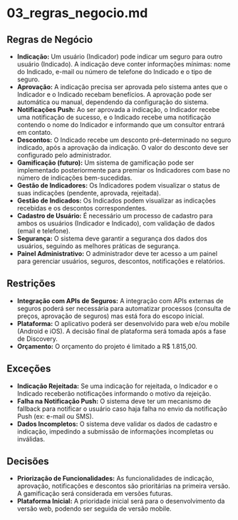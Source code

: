 # 03_regras_negocio.md

## Regras de Negócio

* **Indicação:** Um usuário (Indicador) pode indicar um seguro para outro usuário (Indicado).  A indicação deve conter informações mínimas: nome do Indicado, e-mail ou número de telefone do Indicado e o tipo de seguro.
* **Aprovação:** A indicação precisa ser aprovada pelo sistema antes que o Indicador e o Indicado recebam benefícios. A aprovação pode ser automática ou manual, dependendo da configuração do sistema.
* **Notificações Push:** Ao ser aprovada a indicação, o Indicador recebe uma notificação de sucesso, e o Indicado recebe uma notificação contendo o nome do Indicador e informando que um consultor entrará em contato.
* **Descontos:** O Indicado recebe um desconto pré-determinado no seguro indicado, após a aprovação da indicação.  O valor do desconto deve ser configurado pelo administrador.
* **Gamificação (futuro):**  Um sistema de gamificação pode ser implementado posteriormente para premiar os Indicadores com base no número de indicações bem-sucedidas.
* **Gestão de Indicadores:** Os Indicadores podem visualizar o status de suas indicações (pendente, aprovada, rejeitada).
* **Gestão de Indicados:** Os Indicados podem visualizar as indicações recebidas e os descontos correspondentes.
* **Cadastro de Usuário:**  É necessário um processo de cadastro para ambos os usuários (Indicador e Indicado), com validação de dados (email e telefone).
* **Segurança:**  O sistema deve garantir a segurança dos dados dos usuários, seguindo as melhores práticas de segurança.
* **Painel Administrativo:** O administrador deve ter acesso a um painel para gerenciar usuários, seguros, descontos, notificações e relatórios.


## Restrições

* **Integração com APIs de Seguros:** A integração com APIs externas de seguros poderá ser necessária para automatizar processos (consulta de preços, aprovação de seguros) mas está fora do escopo inicial.
* **Plataforma:** O aplicativo poderá ser desenvolvido para web e/ou mobile (Android e iOS).  A decisão final de plataforma será tomada após a fase de Discovery.
* **Orçamento:** O orçamento do projeto é limitado a R$ 1.815,00.


## Exceções

* **Indicação Rejeitada:** Se uma indicação for rejeitada, o Indicador e o Indicado receberão notificações informando o motivo da rejeição.
* **Falha na Notificação Push:**  O sistema deve ter um mecanismo de fallback para notificar o usuário caso haja falha no envio da notificação Push (ex: e-mail ou SMS).
* **Dados Incompletos:** O sistema deve validar os dados de cadastro e indicação, impedindo a submissão de informações incompletas ou inválidas.


## Decisões

* **Priorização de Funcionalidades:** As funcionalidades de indicação, aprovação, notificações e descontos são prioritárias na primeira versão. A gamificação será considerada em versões futuras.
* **Plataforma Inicial:** A prioridade inicial será para o desenvolvimento da versão web, podendo ser seguida de versão mobile.
